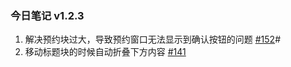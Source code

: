### 今日笔记 v1.2.3

1. 解决预约块过大，导致预约窗口无法显示到确认按钮的问题 [#152](https://github.com/frostime/siyuan-dailynote-today/issues/152)#
2. 移动标题块的时候自动折叠下方内容 [#141](https://github.com/frostime/siyuan-dailynote-today/issues/141)
